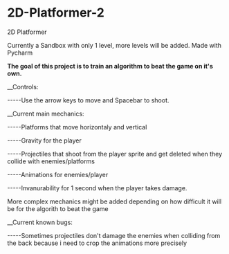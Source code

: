 # 2D-Platformer-2
2D Platformer 

Currently a Sandbox with only 1 level, more levels will be added. Made with Pycharm

__The goal of this project is to train an algorithm to beat the game on it's own.__


__Controls:

-----Use the arrow keys to move and Spacebar to shoot.
  
__Current main mechanics: 
  
-----Platforms that move horizontaly and vertical
  
-----Gravity for the player
  
-----Projectiles that shoot from the player sprite and get deleted when they collide with enemies/platforms
  
-----Animations for enemies/player
  
-----Invanurability for 1 second when the player takes damage.

More complex mechanics might be added depending on how difficult it will be for the algorith to beat the game  

__Current known bugs:

-----Sometimes projectiles don't damage the enemies when colliding from the back because i need to crop the animations more precisely




